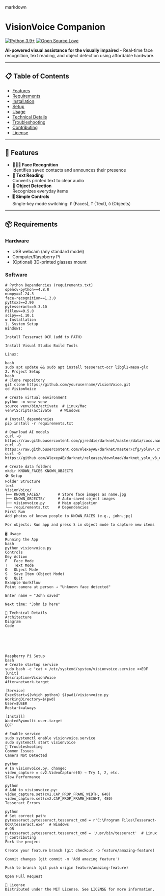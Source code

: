 markdown
# VisionVoice Companion  
[![Python 3.9+](https://img.shields.io/badge/python-3.9+-blue.svg)](https://www.python.org/downloads/)
[![Open Source Love](https://badges.frapsoft.com/os/mit/mit.svg?v=102)](https://opensource.org/licenses/MIT)

**AI-powered visual assistance for the visually impaired** - Real-time face recognition, text reading, and object detection using affordable hardware.

---

## 📋 Table of Contents
- [Features](#-features)
- [Requirements](#-requirements)
- [Installation](#%EF%B8%8F-installation)
- [Setup](#-setup)
- [Usage](#-usage)
- [Technical Details](#-technical-details)
- [Troubleshooting](#-troubleshooting)
- [Contributing](#-contributing)
- [License](#-license)

---

## 🚀 Features  
- **👨‍👩‍👧 Face Recognition**  
  Identifies saved contacts and announces their presence  
- **📖 Text Reading**  
  Converts printed text to clear audio  
- **🥤 Object Detection**  
  Recognizes everyday items  
- **🎚️ Simple Controls**  
  Single-key mode switching: `F` (Faces), `T` (Text), `O` (Objects)  

---

## 📦 Requirements

### Hardware
- USB webcam (any standard model)
- Computer/Raspberry Pi
- (Optional) 3D-printed glasses mount

### Software
```text
# Python Dependencies (requirements.txt)
opencv-python==4.8.0
numpy==1.24.3
face-recognition==1.3.0
pyttsx3==2.90
pytesseract==0.3.10
Pillow==9.5.0
scipy==1.10.1
⚙️ Installation
1. System Setup
Windows:

Install Tesseract OCR (add to PATH)

Install Visual Studio Build Tools

Linux:

bash
sudo apt update && sudo apt install tesseract-ocr libgl1-mesa-glx
2. Project Setup
bash
# Clone repository
git clone https://github.com/yourusername/VisionVoice.git
cd VisionVoice

# Create virtual environment
python -m venv venv
source venv/bin/activate  # Linux/Mac
venv\Scripts\activate    # Windows

# Install dependencies
pip install -r requirements.txt

# Download AI models
curl -O https://raw.githubusercontent.com/pjreddie/darknet/master/data/coco.names
curl -O https://raw.githubusercontent.com/AlexeyAB/darknet/master/cfg/yolov4.cfg
curl -O https://github.com/AlexeyAB/darknet/releases/download/darknet_yolo_v3_optimal/yolov4.weights

# Create data folders
mkdir KNOWN_FACES KNOWN_OBJECTS
🛠️ Setup
Folder Structure
text
VisionVoice/
├── KNOWN_FACES/        # Store face images as name.jpg
├── KNOWN_OBJECTS/      # Auto-saved object images
├── visionvoice.py      # Main application
└── requirements.txt    # Dependencies
First Run
Add photos of known people to KNOWN_FACES (e.g., john.jpg)

For objects: Run app and press S in object mode to capture new items

🖥️ Usage
Running the App
bash
python visionvoice.py
Controls
Key	Action
F	Face Mode
T	Text Mode
O	Object Mode
S	Save Item (Object Mode)
Q	Quit
Example Workflow
Point camera at person → "Unknown face detected"

Enter name → "John saved"

Next time: "John is here"

🧩 Technical Details
Architecture
Diagram
Code






Raspberry Pi Setup
bash
# Create startup service
sudo bash -c 'cat > /etc/systemd/system/visionvoice.service <<EOF
[Unit]
Description=VisionVoice
After=network.target

[Service]
ExecStart=$(which python) $(pwd)/visionvoice.py
WorkingDirectory=$(pwd)
User=$USER
Restart=always

[Install]
WantedBy=multi-user.target
EOF'

# Enable service
sudo systemctl enable visionvoice.service
sudo systemctl start visionvoice
🚨 Troubleshooting
Common Issues
Camera Not Detected

python
# In visionvoice.py, change:
video_capture = cv2.VideoCapture(0) → Try 1, 2, etc.
Slow Performance

python
# Add to visionvoice.py:
video_capture.set(cv2.CAP_PROP_FRAME_WIDTH, 640)
video_capture.set(cv2.CAP_PROP_FRAME_HEIGHT, 480)
Tesseract Errors

python
# Set correct path:
pytesseract.pytesseract.tesseract_cmd = r'C:\Program Files\Tesseract-OCR\tesseract.exe'  # Windows
# OR
pytesseract.pytesseract.tesseract_cmd = '/usr/bin/tesseract'  # Linux
🤝 Contributing
Fork the project

Create your feature branch (git checkout -b feature/amazing-feature)

Commit changes (git commit -m 'Add amazing feature')

Push to branch (git push origin feature/amazing-feature)

Open Pull Request

📜 License
Distributed under the MIT License. See LICENSE for more information.
